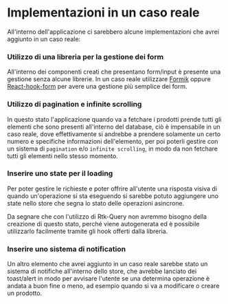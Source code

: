 # Implementazioni in un caso reale

All'interno dell'applicazione ci sarebbero alcune implementazioni che avrei aggiunto in un caso reale:

### Utilizzo di una libreria per la gestione dei form

All'interno dei componenti creati che presentano form/input è presente una gestione senza alcune librerie. In un caso reale utilizzare [Formik](https://formik.org/) oppure [React-hook-form](https://react-hook-form.com/) per avere una gestione più semplice dei form.

### Utilizzo di pagination e infinite scrolling

In questo stato l'applicazione quando va a fetchare i prodotti prende tutti gli elementi che sono presenti all'interno del database, ciò è impensabile in un caso reale, dove effettivamente si andrebbe a prendere solamente un certo numero e specifiche informazioni dell'elemento, per poi poterli gestire con un sistema di `pagination` e/o `infinite scrolling`, in modo da non fetchare tutti gli elementi nello stesso momento.

### Inserire uno state per il loading

Per poter gestire le richieste e poter offrire all'utente una risposta visiva di quando un'operazione si sta eseguendo si sarebbe potuto aggiungere uno state nello store che segna lo stato delle operazioni asincrone.

Da segnare che con l'utilizzo di Rtk-Query non avremmo bisogno della creazione di questo stato, perché viene autogenerata ed è possibile utilizzarlo facilmente tramite gli hook offerti dalla libreria.

### Inserire uno sistema di notification

Un altro elemento che avrei aggiunto in un caso reale sarebbe stato un sistema di notifiche all'interno dello store, che avrebbe lanciato dei toast/alert in modo per avvisare l'utente se una determina operazione è andata a buon fine o meno, ad esempio quando si va a modificare o creare un prodotto.
